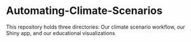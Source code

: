 # Automating-Climate-Scenarios
This repository holds three directories: Our climate scenario workflow, our Shiny app, and our educational visualizations
